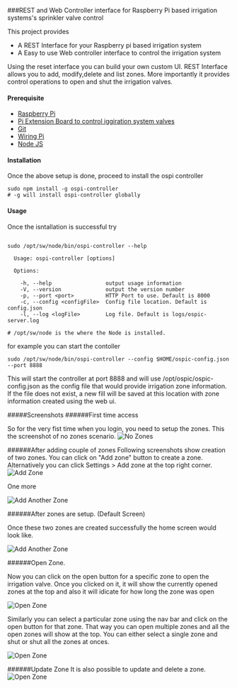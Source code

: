 ###REST and Web Controller interface for Raspberry Pi based irrigation systems's sprinkler valve control


This project provides

  - A REST Interface for your Raspberry pi based irrigation system
  - A Easy to use Web controller interface to control the irrigation system

Using the reset interface you can build your own custom UI. REST Interface allows you to add, modify,delete and list zones. More importantly it provides control operations to open and shut the irrigation valves.


#### Prerequisite
  - [Raspberry Pi](http://raspberrypi.org)
  - [Pi Extension Board to control iggiration system valves](http://rayshobby.net/cart/index.php?route=product/product&path=24&product_id=52)
  - [Git](http://git-scm.com/)
  - [Wiring Pi](http://wiringPi.com)
  - [Node JS](http://nodejs.org)

#### Installation

Once the above setup is done, proceed to install the ospi controller 

````shell
sudo npm install -g ospi-controller
# -g will install ospi-controller globally
````

#### Usage
Once the isntallation is successful try
````shell
  
sudo /opt/sw/node/bin/ospi-controller --help

  Usage: ospi-controller [options]

  Options:

    -h, --help                 output usage information
    -V, --version              output the version number
    -p, --port <port>          HTTP Port to use. Default is 8000
    -c, --config <configFile>  Config file location. Default is config.json
    -l, --log <logFile>        Log file. Default is logs/ospic-server.log
    
# /opt/sw/node is the where the Node is installed. 

````

for example you can start the contoller 
````shell
sudo /opt/sw/node/bin/ospi-controller --config $HOME/ospic-config.json --port 8888
````

This will start the controller at port 8888 and will use /opt/ospic/ospic-config.json as the config file that would provide irrigation zone information. If the file does not exist, a new fill will be saved at this location with zone information created using the web ui.


#####Screenshots
######First time access

So for the very fist time when you login, you need to setup the zones. This the screenshot of no zones scenario.
![No Zones](/docs/screenshots/no-zones.png)

######After adding couple of zones
Following screenshots show creation of two zones. You can click on "Add zone" button to create a zone. Alternatively you can click Settings > Add zone at the top right corner.
![Add Zone](/docs/screenshots/zone-add.png)

One more 

![Add Another Zone](/docs/screenshots/zone-add-1.png)


######After zones are setup. (Default Screen)

Once these two zones are created successfully the home screen would look like.

![Add Another Zone](/docs/screenshots/zones.png)

######Open Zone. 

Now you can click on the open button for a specific zone to open the irrigation valve. Once you clicked on it, it will show the currently opened zones at the top and also it will idicate for how long the zone was open

![Open Zone](/docs/screenshots/open-zone-1.png)

Similarly you can select a particular zone using the nav bar and click on the open button for that zone. That way you can open multiple zones and all the open zones will show at the top. You can either select a single zone and shut or shut all the zones at onces.

![Open Zone](/docs/screenshots/open-zone-3.png)

######Update Zone
It is also possible to update and delete a zone.
![Open Zone](/docs/screenshots/zone-update.png)

